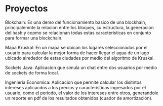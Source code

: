 # Proyectos
Blokchain: Es una demo del funcionamiento basico de una blockhain, principalemnte la relacion entre los bloques, su estructura, la generacion del hash y copmo se relacionan todas estas caracteristicas en conjunto para formar una blockchain.

Mapa Kruskal: En un mapa se ubican los lugares seleccionados por el usuario para calcular la mejor forma de hacer llegar el agua de un lago ubicado alrededor de estas ciudades por medio del algoritmo de Kruskal.

Sockets Java: Aplicacion que simula un chat entre dos usuarios por medio de sockets de forma local.

Ingenieria Economica: Aplicacion que permite calcular los disitntos intereses aplicacdos a los precios y caracteristicas ingresados por el usuario, como el periodo, el valor de los intereses entre otros, generandole un reporte en pdf de los resultados obtenidos (cuador de amortización).
